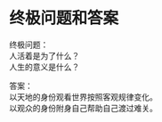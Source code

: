 # 终极问题和答案

终极问题：<br />
人活着是为了什么？<br />
人生的意义是什么？<br />

答案：<br />
以天地的身份观看世界按照客观规律变化。<br />
以观众的身份附身自己帮助自己渡过难关。<br />
